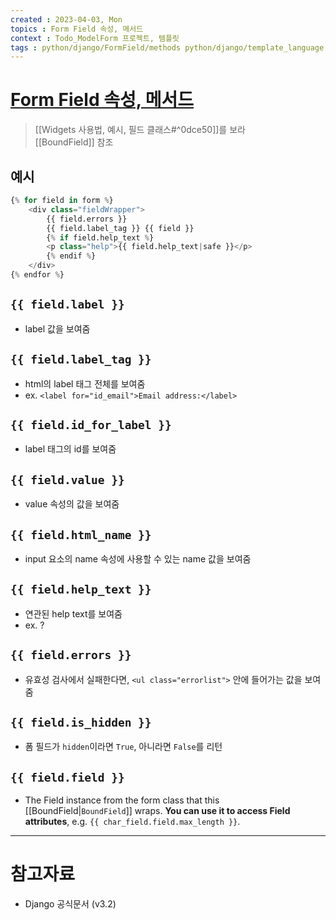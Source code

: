 ```yaml
---
created : 2023-04-03, Mon
topics : Form Field 속성, 메서드
context : Todo_ModelForm 프로젝트, 템플릿
tags : python/django/FormField/methods python/django/template_language
---
```

# [Form Field 속성, 메서드](https://docs.djangoproject.com/en/3.2/topics/forms/#looping-over-the-form-s-fields)
> [[Widgets 사용법, 예시, 필드 클래스#^0dce50]]를 보라  
> [[BoundField]] 참조

## 예시
```python
{% for field in form %}
    <div class="fieldWrapper">
        {{ field.errors }}
        {{ field.label_tag }} {{ field }}
        {% if field.help_text %}
        <p class="help">{{ field.help_text|safe }}</p>
        {% endif %}
    </div>
{% endfor %}
```

## `{{ field.label }}`
- label 값을 보여줌

## `{{ field.label_tag }}`
- html의 label 태그 전체를 보여줌  
- ex. `<label for="id_email">Email address:</label>`

## `{{ field.id_for_label }}`
- label 태그의 id를 보여줌

## `{{ field.value }}`
- value 속성의 값을 보여줌

## `{{ field.html_name }}`
- input 요소의 name 속성에 사용할 수 있는 name 값을 보여줌

## `{{ field.help_text }}`
- 연관된 help text를 보여줌
- ex. ?

## `{{ field.errors }}`
- 유효성 검사에서 실패한다면, `<ul class="errorlist">` 안에 들어가는 값을 보여줌

## `{{ field.is_hidden }}`
- 폼 필드가 `hidden`이라면 `True`, 아니라면 `False`를 리턴

## `{{ field.field }}`
- The Field instance from the form class that this [[BoundField|`BoundField`]] wraps. **You can use it to access Field attributes**, e.g. `{{ char_field.field.max_length }}`.

---
# 참고자료
- Django 공식문서 (v3.2)